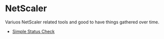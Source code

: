 # NetScaler
Variuos NetScaler related tools and good to have things gathered over time.

- [Simple Status Check](/SimpleStatusScript/Readme.md)
